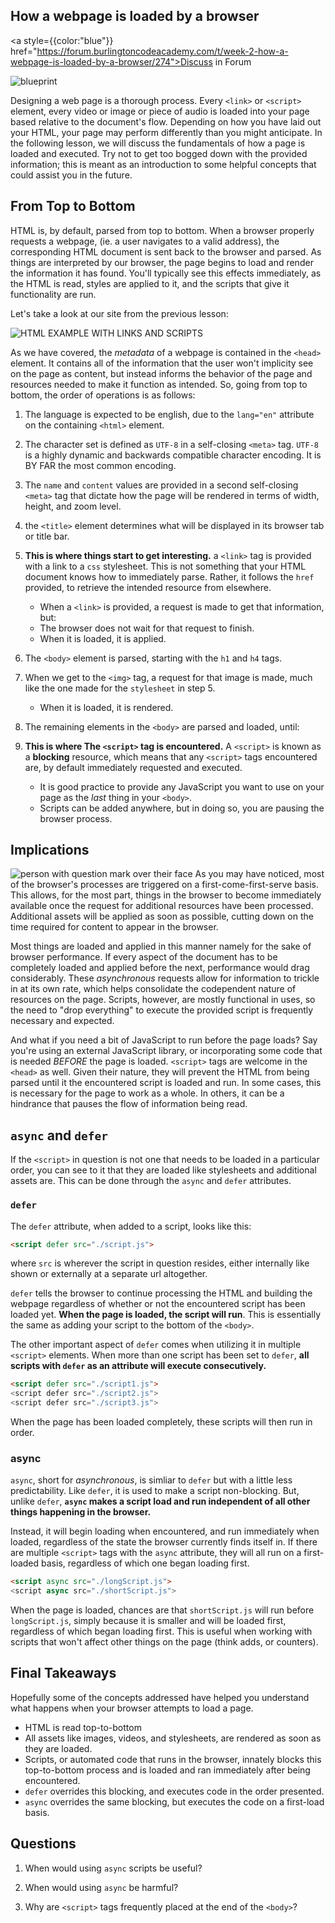 ## How a webpage is loaded by a browser

<a style={{color:"blue"}} href="https://forum.burlingtoncodeacademy.com/t/week-2-how-a-webpage-is-loaded-by-a-browser/274">Discuss in Forum</a>

![blueprint](https://res.cloudinary.com/btvca/image/upload/v1601924324/architecture-1857175_1280_qv4kbl.jpg)

Designing a web page is a thorough process. Every `<link>` or `<script>` element, every video or image or piece of audio is loaded into your page based relative to the document's flow. Depending on how you have laid out your HTML, your page may perform differently than you might anticipate. In the following lesson, we will discuss the fundamentals of how a page is loaded and executed. Try not to get too bogged down with the provided information; this is meant as an introduction to some helpful concepts that could assist you in the future.



## From Top to Bottom
HTML is, by default, parsed from top to bottom. When a browser properly requests a webpage, (ie. a user navigates to a valid address), the corresponding HTML document is sent back to the browser and parsed. As things are interpreted by our browser, the page begins to load and render the information it has found. You'll typically see this effects immediately, as the HTML is read, styles are applied to it, and the scripts that give it functionality are run. 

Let's take a look at our site from the previous lesson:

![HTML EXAMPLE WITH LINKS AND SCRIPTS](https://res.cloudinary.com/btvca/image/upload/v1601929002/html_example_with_link_u7h2qv.png)

As we have covered, the *metadata* of a webpage is contained in the `<head>` element. It contains all of the information that the user won't implicity see on the page as content, but instead informs the behavior of the page and resources needed to make it function as intended. So, going from top to bottom, the order of operations is as follows:

1) The language is expected to be english, due to the `lang="en"` attribute on the containing `<html>` element. 

2) The character set is defined as `UTF-8` in a self-closing `<meta>` tag. `UTF-8` is a highly dynamic and backwards compatible character encoding. It is BY FAR the most common encoding.

3) The `name` and `content` values are provided in a second self-closing `<meta>` tag that dictate how the page will be rendered in terms of width, height, and zoom level.

4) the `<title>` element determines what will be displayed in its browser tab or title bar.

5) **This is where things start to get interesting.** a `<link>` tag is provided with a link to a `css` stylesheet. This is not something that your HTML document knows how to immediately parse. Rather, it follows the `href` provided, to retrieve the intended resource from elsewhere.
    - When a `<link>` is provided, a request is made to get that information, but:
    - The browser does not wait for that request to finish.
    - When it is loaded, it is applied. 

6) The `<body>` element is parsed, starting with the `h1` and `h4` tags.

7) When we get to the `<img>` tag, a request for that image is made, much like the one made for the `stylesheet` in step 5. 
    - When it is loaded, it is rendered.

8) The remaining elements in the `<body>` are parsed and loaded, until:

9) **This is where The `<script>` tag is encountered.** A `<script>` is known as a **blocking** resource, which means that any `<script>` tags encountered are, by default immediately requested and executed. 
    - It is good practice to provide any JavaScript you want to use on your page as the *last* thing in your `<body>`.
    - Scripts can be added anywhere, but in doing so, you are pausing the browser process.


## Implications
![person with question mark over their face](https://res.cloudinary.com/btvca/image/upload/v1601995612/question-2736480_1280_ehfg5n.jpg)
As you may have noticed, most of the browser's processes are triggered on a first-come-first-serve basis. This allows, for the most part, things in the browser to become immediately available once the request for additional resources have been processed. Additional assets will be applied as soon as possible, cutting down on the time required for content to appear in the browser.

Most things are loaded and applied in this manner namely for the sake of browser performance. If every aspect of the document has to be completely loaded and applied before the next, performance would drag considerably. These *asynchronous* requests allow for information to trickle in at its own rate, which helps consolidate the codependent nature of resources on the page. Scripts, however, are mostly functional in uses, so the need to "drop everything" to execute the provided script is frequently necessary and expected.

And what if you need a bit of JavaScript to run before the page loads? Say you're using an external JavaScript library, or incorporating some code that is needed *BEFORE* the page is loaded. `<script>` tags are welcome in the `<head>` as well. Given their nature, they will prevent the HTML from being parsed until it the encountered script is loaded and run. In some cases, this is necessary for the page to work as a whole. In others, it can be a hindrance that pauses the flow of information being read.

## `async` and `defer`
If the `<script>` in question is not one that needs to be loaded in a particular order, you can see to it that they are loaded like stylesheets and additional assets are. This can be done through the `async` and `defer` attributes.

### `defer`
The `defer` attribute, when added to a script, looks like this:

```html
<script defer src="./script.js">
```
where `src` is wherever the script in question resides, either internally like shown or externally at a separate url altogether.

`defer` tells the browser to continue processing the HTML and building the webpage regardless of whether or not the encountered script has been loaded yet. **When the page is loaded, the script will run**. This is essentially the same as adding your script to the bottom of the `<body>`. 

The other important aspect of `defer` comes when utilizing it in multiple `<script>` elements. When more than one script has been set to `defer`, **all scripts with `defer` as an attribute will execute consecutively.**

```html
<script defer src="./script1.js">
<script defer src="./script2.js">
<script defer src="./script3.js">
```

When the page has been loaded completely, these scripts will then run in order.

### async 
`async`, short for *asynchronous*, is simliar to `defer` but with a little less predictability. Like `defer`, it is used to make a script non-blocking. But, unlike `defer`, **`async` makes a script load and run independent of all other things happening in the browser.**

Instead, it will begin loading when encountered, and run immediately when loaded, regardless of the state the browser currently finds itself in. If there are multiple `<script>` tags with the `async` attribute, they will all run on a first-loaded basis, regardless of which one began loading first.

```html
<script async src="./longScript.js">
<script async src="./shortScript.js">
```
When the page is loaded, chances are that `shortScript.js` will run before `longScript.js`, simply because it is smaller and will be loaded first, regardless of which began loading first. This is useful when working with scripts that won't affect other things on the page (think adds, or counters).

## Final Takeaways
Hopefully some of the concepts addressed have helped you understand what happens when your browser attempts to load a page. 

- HTML is read top-to-bottom
- All assets like images, videos, and stylesheets, are rendered as soon as they are loaded.
- Scripts, or automated code that runs in the browser, innately blocks this top-to-bottom process and is loaded and ran immediately after being encountered.
- `defer` overrides this blocking, and executes code in the order presented.
- `async` overrides the same blocking, but executes the code on a first-load basis.

## Questions
1) When would using `async` scripts be useful?

2) When would using `async` be harmful?

3) Why are `<script>` tags frequently placed at the end of the `<body>`?